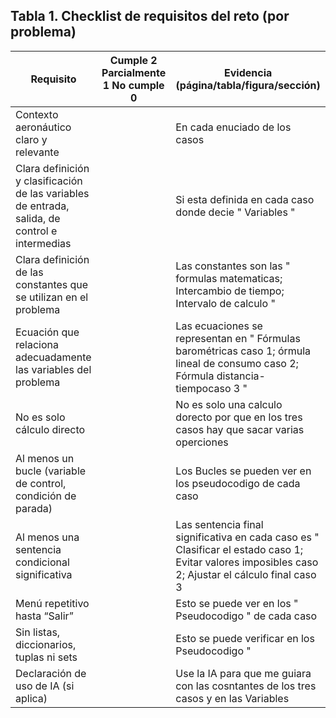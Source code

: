 ## Tabla 1. Checklist de requisitos del reto (por problema)

| Requisito | Cumple           2 Parcialmente  1 No cumple     0 | Evidencia (página/tabla/figura/sección) |
| --- | --- | --- |
| Contexto aeronáutico claro y relevante |  | En  cada enuciado de los casos | 
| Clara definición y clasificación de las variables de entrada, salida, de control e intermedias |  | Si esta definida en cada caso donde decie " Variables " |
| Clara definición de las constantes que se utilizan en el problema |  | Las constantes son las " formulas matematicas; Intercambio de tiempo; Intervalo de calculo " | Use la IA para que me guiara en este paso
| Ecuación que relaciona adecuadamente las variables del problema |  | Las ecuaciones se representan en " Fórmulas barométricas caso 1; órmula lineal de consumo caso 2; Fórmula distancia-tiempocaso 3 " |
| No es solo cálculo directo |  | No es solo una calculo dorecto por que en los tres casos hay que sacar varias operciones  |
| Al menos un bucle (variable de control, condición de parada) |  | Los Bucles se pueden ver en los pseudocodigo de cada caso | Use la IA para que me guiara en este paso 
| Al menos una sentencia condicional significativa |  | Las sentencia final significativa en cada caso es " Clasificar el estado caso 1; Evitar valores imposibles caso 2; Ajustar el cálculo final caso 3 |
| Menú repetitivo hasta “Salir” |  | Esto se puede ver en los " Pseudocodigo " de cada caso  |
| Sin listas, diccionarios, tuplas ni sets |  | Esto se puede verificar en los Pseudocodigo " |
| Declaración de uso de IA (si aplica) |  | Use la IA para que me guiara con las cosntantes de los tres casos y en las Variables |

